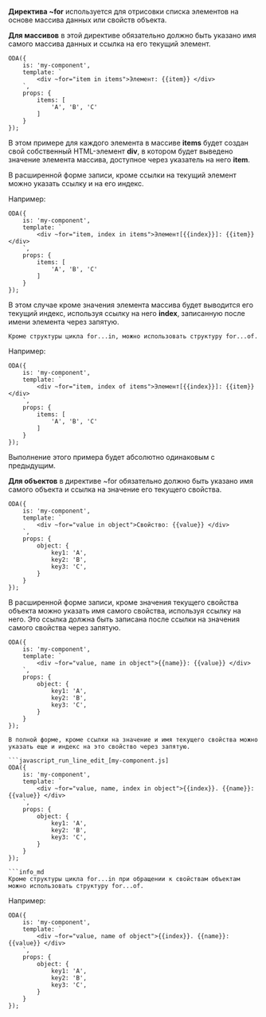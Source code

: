 **Директива ~for** используется для отрисовки списка элементов на основе массива данных или свойств объекта.

**Для массивов** в этой директиве обязательно должно быть указано имя самого массива данных и ссылка на его текущий элемент.

```javascript_run_line_edit_[my-component.js]
ODA({
    is: 'my-component',
    template: `
        <div ~for="item in items">Элемент: {{item}} </div>
    `,
    props: {
        items: [
            'A', 'B', 'C'
        ]
    }
});
```

В этом примере для каждого элемента в массиве **items** будет создан свой собственный HTML-элемент **div**, в котором будет выведено значение элемента массива, доступное через указатель на него **item**.

В расширенной форме записи, кроме ссылки на текущий элемент можно указать ссылку и на его индекс.

Например:

```javascript_run_line_edit_[my-component.js]
ODA({
    is: 'my-component',
    template: `
        <div ~for="item, index in items">Элемент[{{index}}]: {{item}}</div>
    `,
    props: {
        items: [
            'A', 'B', 'C'
        ]
    }
});
```

В этом случае кроме значения элемента массива будет выводится его текущий индекс, используя ссылку на него **index**, записанную после имени элемента через запятую.

```info_md
Кроме структуры цикла for...in, можно использовать структуру for...of.
```

Например:

```javascript_run_line_edit_[my-component.js]
ODA({
    is: 'my-component',
    template: `
        <div ~for="item, index of items">Элемент[{{index}}]: {{item}}</div>
    `,
    props: {
        items: [
            'A', 'B', 'C'
        ]
    }
});
```

Выполнение этого примера будет абсолютно одинаковым с предыдущим.

**Для объектов** в директиве ~for обязательно должно быть указано имя самого объекта и ссылка на значение его текущего свойства.

```javascript_run_line_edit_[my-component.js]
ODA({
    is: 'my-component',
    template: `
        <div ~for="value in object">Свойство: {{value}} </div>
    `,
    props: {
        object: {
            key1: 'A',
            key2: 'B',
            key3: 'C',
        }
    }
});
```

В расширенной форме записи, кроме значения текущего свойства объекта можно указать имя самого свойства, используя ссылку на него. Это ссылка должна быть записана после ссылки на значения самого свойства через запятую.

```javascript_run_line_edit_[my-component.js]
ODA({
    is: 'my-component',
    template: `
        <div ~for="value, name in object">{{name}}: {{value}} </div>
    `,
    props: {
        object: {
            key1: 'A',
            key2: 'B',
            key3: 'C',
        }
    }
});

В полной форме, кроме ссылки на значение и имя текущего свойства можно указать еще и индекс на это свойство через запятую.

```javascript_run_line_edit_[my-component.js]
ODA({
    is: 'my-component',
    template: `
        <div ~for="value, name, index in object">{{index}}. {{name}}: {{value}} </div>
    `,
    props: {
        object: {
            key1: 'A',
            key2: 'B',
            key3: 'C',
        }
    }
});

```info_md
Кроме структуры цикла for...in при обращении к свойствам объектам можно использовать структуру for...of.
```

Например:

```javascript_run_line_edit_[my-component.js]
ODA({
    is: 'my-component',
    template: `
        <div ~for="value, name of object">{{index}}. {{name}}: {{value}} </div>
    `,
    props: {
        object: {
            key1: 'A',
            key2: 'B',
            key3: 'C',
        }
    }
});

